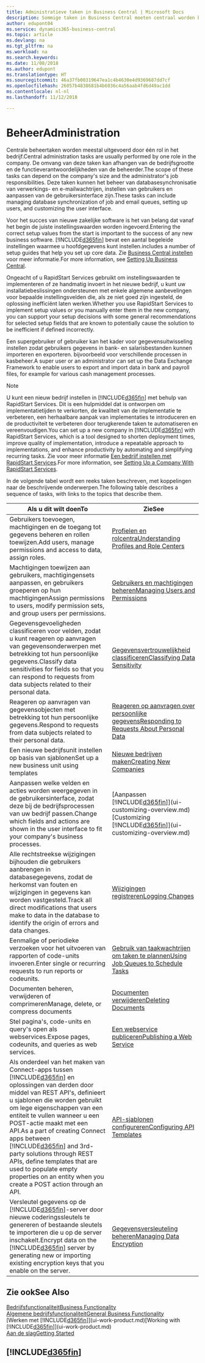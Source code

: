 ```yaml
---
title: Administratieve taken in Business Central | Microsoft Docs
description: Sommige taken in Business Central moeten centraal worden beheerd en ingesteld. Zie om welke taken het gaat en wat u hiermee doet.
author: edupont04
ms.service: dynamics365-business-central
ms.topic: article
ms.devlang: na
ms.tgt_pltfrm: na
ms.workload: na
ms.search.keywords: 
ms.date: 11/08/2018
ms.author: edupont
ms.translationtype: HT
ms.sourcegitcommit: 46a37fb00319647ea1c4b4630e4d9369687dd7cf
ms.openlocfilehash: 26057b4838681b4b6036c4a56aab4fd6d49ac1dd
ms.contentlocale: nl-nl
ms.lasthandoff: 11/12/2018

---
```

# <a name="administration"></a><span data-ttu-id="1cb36-104">Beheer</span><span class="sxs-lookup"><span data-stu-id="1cb36-104">Administration</span></span>
<span data-ttu-id="1cb36-105">Centrale beheertaken worden meestal uitgevoerd door één rol in het bedrijf.</span><span class="sxs-lookup"><span data-stu-id="1cb36-105">Central administration tasks are usually performed by one role in the company.</span></span> <span data-ttu-id="1cb36-106">De omvang van deze taken kan afhangen van de bedrijfsgrootte en de functieverantwoordelijkheden van de beheerder.</span><span class="sxs-lookup"><span data-stu-id="1cb36-106">The scope of these tasks can depend on the company's size and the administrator's job responsibilities.</span></span> <span data-ttu-id="1cb36-107">Deze taken kunnen het beheer van databasesynchronisatie van verwerkings- en e-mailwachtrijen, instellen van gebruikers en aanpassen van de gebruikersinterface zijn.</span><span class="sxs-lookup"><span data-stu-id="1cb36-107">These tasks can include managing database synchronization of job and email queues, setting up users, and customizing the user interface.</span></span>  

<span data-ttu-id="1cb36-108">Voor het succes van nieuwe zakelijke software is het van belang dat vanaf het begin de juiste instellingswaarden worden ingevoerd.</span><span class="sxs-lookup"><span data-stu-id="1cb36-108">Entering the correct setup values from the start is important to the success of any new business software.</span></span> [!INCLUDE[d365fin](includes/d365fin_md.md)] <span data-ttu-id="1cb36-109">bevat een aantal begeleide instellingen waarmee u hoofdgegevens kunt instellen.</span><span class="sxs-lookup"><span data-stu-id="1cb36-109">includes a number of setup guides that help you set up core data.</span></span> <span data-ttu-id="1cb36-110">Zie [Business Central instellen](setup.md) voor meer informatie.</span><span class="sxs-lookup"><span data-stu-id="1cb36-110">For more information, see [Setting Up Business Central](setup.md).</span></span>

<span data-ttu-id="1cb36-111">Ongeacht of u RapidStart Services gebruikt om instellingswaarden te implementeren of ze handmatig invoert in het nieuwe bedrijf, u kunt uw installatiebeslissingen ondersteunen met enkele algemene aanbevelingen voor bepaalde instellingsvelden die, als ze niet goed zijn ingesteld, de oplossing inefficiënt laten werken.</span><span class="sxs-lookup"><span data-stu-id="1cb36-111">Whether you use RapidStart Services to implement setup values or you manually enter them in the new company, you can support your setup decisions with some general recommendations for selected setup fields that are known to potentially cause the solution to be inefficient if defined incorrectly.</span></span>  

<span data-ttu-id="1cb36-112">Een supergebruiker of gebruiker kan het kader voor gegevensuitwisseling instellen zodat gebruikers gegevens in bank- en salarisbestanden kunnen importeren en exporteren. bijvoorbeeld voor verschillende processen in kasbeheer.</span><span class="sxs-lookup"><span data-stu-id="1cb36-112">A super user or an administrator can set up the Data Exchange Framework to enable users to export and import data in bank and payroll files, for example for various cash management processes.</span></span>

> [!NOTE]
> <span data-ttu-id="1cb36-113">U kunt een nieuw bedrijf instellen in [!INCLUDE[d365fin](includes/d365fin_md.md)] met behulp van RapidStart Services. Dit is een hulpmiddel dat is ontworpen om implementatietijden te verkorten, de kwaliteit van de implementatie te verbeteren, een herhaalbare aanpak van implementaties te introduceren en de productiviteit te verbeteren door terugkerende taken te automatiseren en vereenvoudigen.</span><span class="sxs-lookup"><span data-stu-id="1cb36-113">You can set up a new company in [!INCLUDE[d365fin](includes/d365fin_md.md)] with RapidStart Services, which is a tool designed to shorten deployment times, improve quality of implementation, introduce a repeatable approach to implementations, and enhance productivity by automating and simplifying recurring tasks.</span></span> <span data-ttu-id="1cb36-114">Zie voor meer informatie [Een bedrijf instellen met RapidStart Services](admin-set-up-a-company-with-rapidstart.md).</span><span class="sxs-lookup"><span data-stu-id="1cb36-114">For more information, see [Setting Up a Company With RapidStart Services](admin-set-up-a-company-with-rapidstart.md).</span></span>

<span data-ttu-id="1cb36-115">In de volgende tabel wordt een reeks taken beschreven, met koppelingen naar de beschrijvende onderwerpen.</span><span class="sxs-lookup"><span data-stu-id="1cb36-115">The following table describes a sequence of tasks, with links to the topics that describe them.</span></span>   

|<span data-ttu-id="1cb36-116">**Als u dit wilt doen**</span><span class="sxs-lookup"><span data-stu-id="1cb36-116">**To**</span></span>|<span data-ttu-id="1cb36-117">**Zie**</span><span class="sxs-lookup"><span data-stu-id="1cb36-117">**See**</span></span>|  
|------------|-------------|  
|<span data-ttu-id="1cb36-118">Gebruikers toevoegen, machtigingen en de toegang tot gegevens beheren en rollen toewijzen.</span><span class="sxs-lookup"><span data-stu-id="1cb36-118">Add users, manage permissions and access to data, assign roles.</span></span>|[<span data-ttu-id="1cb36-119">Profielen en rolcentra</span><span class="sxs-lookup"><span data-stu-id="1cb36-119">Understanding Profiles and Role Centers</span></span>](admin-users-profiles-roles.md)|  
|<span data-ttu-id="1cb36-120">Machtigingen toewijzen aan gebruikers, machtigingensets aanpassen, en gebruikers groeperen op hun machtigingen</span><span class="sxs-lookup"><span data-stu-id="1cb36-120">Assign permissions to users, modify permission sets, and group users per permissions.</span></span>|[<span data-ttu-id="1cb36-121">Gebruikers en machtigingen beheren</span><span class="sxs-lookup"><span data-stu-id="1cb36-121">Managing Users and Permissions</span></span>](ui-how-users-permissions.md)|
|<span data-ttu-id="1cb36-122">Gegevensgevoeligheden classificeren voor velden, zodat u kunt reageren op aanvragen van gegevensonderwerpen met betrekking tot hun persoonlijke gegevens.</span><span class="sxs-lookup"><span data-stu-id="1cb36-122">Classify data sensitivities for fields so that you can respond to requests from data subjects related to their personal data.</span></span>|[<span data-ttu-id="1cb36-123">Gegevensvertrouwelijkheid classificeren</span><span class="sxs-lookup"><span data-stu-id="1cb36-123">Classifying Data Sensitivity</span></span>](admin-classifying-data-sensitivity.md)|
|<span data-ttu-id="1cb36-124">Reageren op aanvragen van gegevensobjecten met betrekking tot hun persoonlijke gegevens.</span><span class="sxs-lookup"><span data-stu-id="1cb36-124">Respond to requests from data subjects related to their personal data.</span></span>|[<span data-ttu-id="1cb36-125">Reageren op aanvragen over persoonlijke gegevens</span><span class="sxs-lookup"><span data-stu-id="1cb36-125">Responding to Requests About Personal Data</span></span>](admin-responding-to-requests-about-personal-data.md)|
|<span data-ttu-id="1cb36-126">Een nieuwe bedrijfsunit instellen op basis van sjablonen</span><span class="sxs-lookup"><span data-stu-id="1cb36-126">Set up a new business unit using templates</span></span>|[<span data-ttu-id="1cb36-127">Nieuwe bedrijven maken</span><span class="sxs-lookup"><span data-stu-id="1cb36-127">Creating New Companies</span></span>](about-new-company.md)|
|<span data-ttu-id="1cb36-128">Aanpassen welke velden en acties worden weergegeven in de gebruikersinterface, zodat deze bij de bedrijfsprocessen van uw bedrijf passen.</span><span class="sxs-lookup"><span data-stu-id="1cb36-128">Change which fields and actions are shown in the user interface to fit your company's business processes.</span></span> |<span data-ttu-id="1cb36-129">[Aanpassen [!INCLUDE[d365fin](includes/d365fin_md.md)]](ui-customizing-overview.md)</span><span class="sxs-lookup"><span data-stu-id="1cb36-129">[Customizing [!INCLUDE[d365fin](includes/d365fin_md.md)]](ui-customizing-overview.md)</span></span> |
|<span data-ttu-id="1cb36-130">Alle rechtstreekse wijzigingen bijhouden die gebruikers aanbrengen in databasegegevens, zodat de herkomst van fouten en wijzigingen in gegevens kan worden vastgesteld.</span><span class="sxs-lookup"><span data-stu-id="1cb36-130">Track all direct modifications that users make to data in the database to identify the origin of errors and data changes.</span></span>|[<span data-ttu-id="1cb36-131">Wijzigingen registreren</span><span class="sxs-lookup"><span data-stu-id="1cb36-131">Logging Changes</span></span>](across-log-changes.md)|  
|<span data-ttu-id="1cb36-132">Eenmalige of periodieke verzoeken voor het uitvoeren van rapporten of code-units invoeren.</span><span class="sxs-lookup"><span data-stu-id="1cb36-132">Enter single or recurring requests to run reports or codeunits.</span></span>|[<span data-ttu-id="1cb36-133">Gebruik van taakwachtrijen om taken te plannen</span><span class="sxs-lookup"><span data-stu-id="1cb36-133">Using Job Queues to Schedule Tasks</span></span>](admin-job-queues-schedule-tasks.md)|  
|<span data-ttu-id="1cb36-134">Documenten beheren, verwijderen of comprimeren</span><span class="sxs-lookup"><span data-stu-id="1cb36-134">Manage, delete, or compress documents</span></span>|[<span data-ttu-id="1cb36-135">Documenten verwijderen</span><span class="sxs-lookup"><span data-stu-id="1cb36-135">Deleting Documents</span></span>](admin-manage-documents.md)|  
|<span data-ttu-id="1cb36-136">Stel pagina's, code-units en query's open als webservices.</span><span class="sxs-lookup"><span data-stu-id="1cb36-136">Expose pages, codeunits, and queries as web services.</span></span>|[<span data-ttu-id="1cb36-137">Een webservice publiceren</span><span class="sxs-lookup"><span data-stu-id="1cb36-137">Publishing a Web Service</span></span>](across-how-publish-web-service.md)|
|<span data-ttu-id="1cb36-138">Als onderdeel van het maken van Connect-apps tussen [!INCLUDE[d365fin](includes/d365fin_md.md)] en oplossingen van derden door middel van REST API's, definieert u sjablonen die worden gebruikt om lege eigenschappen van een entiteit te vullen wanneer u een POST-actie maakt met een API.</span><span class="sxs-lookup"><span data-stu-id="1cb36-138">As a part of creating Connect apps between [!INCLUDE[d365fin](includes/d365fin_md.md)] and 3rd-party solutions through REST APIs, define templates that are used to populate empty properties on an entity when you create a POST action through an API.</span></span>|[<span data-ttu-id="1cb36-139">API-sjablonen configureren</span><span class="sxs-lookup"><span data-stu-id="1cb36-139">Configuring API Templates</span></span>](admin-configuring-api-template.md)|
|<span data-ttu-id="1cb36-140">Versleutel gegevens op de [!INCLUDE[d365fin](includes/d365fin_md.md)]-server door nieuwe coderingssleutels te genereren of bestaande sleutels te importeren die u op de server inschakelt.</span><span class="sxs-lookup"><span data-stu-id="1cb36-140">Encrypt data on the [!INCLUDE[d365fin](includes/d365fin_md.md)] server by generating new or importing existing encryption keys that you enable on the server.</span></span>|[<span data-ttu-id="1cb36-141">Gegevensversleuteling beheren</span><span class="sxs-lookup"><span data-stu-id="1cb36-141">Managing Data Encryption</span></span>](admin-manage-data-encryption.md)|

## <a name="see-also"></a><span data-ttu-id="1cb36-142">Zie ook</span><span class="sxs-lookup"><span data-stu-id="1cb36-142">See Also</span></span>
[<span data-ttu-id="1cb36-143">Bedrijfsfunctionaliteit</span><span class="sxs-lookup"><span data-stu-id="1cb36-143">Business Functionality</span></span>](across-business-functionality.md)  
[<span data-ttu-id="1cb36-144">Algemene bedrijfsfunctionaliteit</span><span class="sxs-lookup"><span data-stu-id="1cb36-144">General Business Functionality</span></span>](ui-across-business-areas.md)  
<span data-ttu-id="1cb36-145">[Werken met [!INCLUDE[d365fin](includes/d365fin_md.md)]](ui-work-product.md)</span><span class="sxs-lookup"><span data-stu-id="1cb36-145">[Working with [!INCLUDE[d365fin](includes/d365fin_md.md)]](ui-work-product.md)</span></span>  
[<span data-ttu-id="1cb36-146">Aan de slag</span><span class="sxs-lookup"><span data-stu-id="1cb36-146">Getting Started</span></span>](product-get-started.md)    

## [!INCLUDE[d365fin](includes/free_trial_md.md)]  

